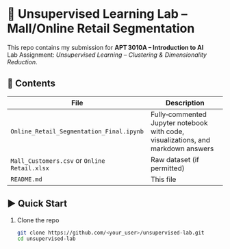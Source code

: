 # 🧠 Unsupervised Learning Lab – Mall/Online Retail Segmentation

This repo contains my submission for **APT 3010A – Introduction to AI**  
Lab Assignment: *Unsupervised Learning – Clustering & Dimensionality Reduction*.

## 📂 Contents
| File | Description |
|------|-------------|
| `Online_Retail_Segmentation_Final.ipynb` | Fully‑commented Jupyter notebook with code, visualizations, and markdown answers |
| `Mall_Customers.csv` or `Online Retail.xlsx` | Raw dataset (if permitted) |
| `README.md` | This file |

## ▶️ Quick Start
1. Clone the repo  
   ```bash
   git clone https://github.com/<your_user>/unsupervised-lab.git
   cd unsupervised-lab
